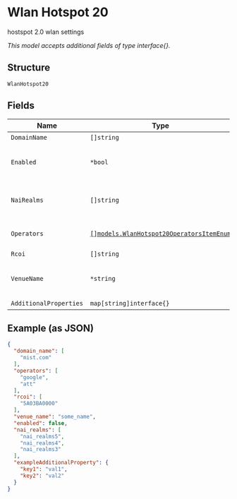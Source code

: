 
# Wlan Hotspot 20

hostspot 2.0 wlan settings

*This model accepts additional fields of type interface{}.*

## Structure

`WlanHotspot20`

## Fields

| Name | Type | Tags | Description |
|  --- | --- | --- | --- |
| `DomainName` | `[]string` | Optional | - |
| `Enabled` | `*bool` | Optional | whether to enable hotspot 2.0 config |
| `NaiRealms` | `[]string` | Optional | **Constraints**: *Unique Items Required* |
| `Operators` | [`[]models.WlanHotspot20OperatorsItemEnum`](../../doc/models/wlan-hotspot-20-operators-item-enum.md) | Optional | list of operators to support |
| `Rcoi` | `[]string` | Optional | - |
| `VenueName` | `*string` | Optional | venue name, default is site name |
| `AdditionalProperties` | `map[string]interface{}` | Optional | - |

## Example (as JSON)

```json
{
  "domain_name": [
    "mist.com"
  ],
  "operators": [
    "google",
    "att"
  ],
  "rcoi": [
    "5A03BA0000"
  ],
  "venue_name": "some_name",
  "enabled": false,
  "nai_realms": [
    "nai_realms5",
    "nai_realms4",
    "nai_realms3"
  ],
  "exampleAdditionalProperty": {
    "key1": "val1",
    "key2": "val2"
  }
}
```

